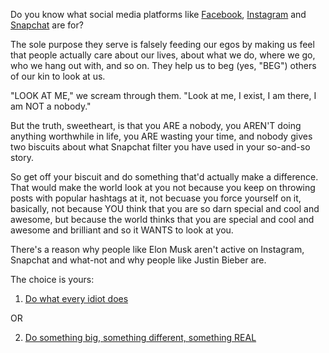 Do you know what social media platforms like [Facebook](https://facebook.com),
[Instagram](https://instagram.com) and [Snapchat](https://snapchat.com) are for?

The sole purpose they serve is falsely feeding our egos by making us feel
that people actually care about our lives, about what we do, where we go, who
we hang out with, and so on. They help us to beg (yes, "BEG") others of
our kin to look at us. 

"LOOK AT ME," we scream through them.
"Look at me, I exist, I am there, I am NOT a nobody."

But the truth, sweetheart, is that you ARE a nobody, you AREN'T doing anything
worthwhile in life, you ARE wasting your time, and nobody gives two biscuits
about what Snapchat filter you have used in your so-and-so story.

So get off your biscuit and do something that'd actually make a difference.
That would make the world look at you not because you keep on throwing posts
with popular hashtags at it, not becuase you force yourself on it,
basically, not because YOU think that you are so darn special and cool and
awesome, but because the world thinks that you are special and cool and awesome
and brilliant and so it WANTS to look at you.

There's a reason why people like Elon Musk aren't active on Instagram, Snapchat
and what-not and why people like Justin Bieber are.

The choice is yours:

1. [Do what every idiot does](https://www.google.co.in/search?q=puppy+filter&source=lnms&tbm=isch&sa=X&ved=0ahUKEwj10LKipovSAhVMqY8KHVQ4CCMQ_AUICCgB&biw=1366&bih=610)

OR

2. [Do something big, something different, something REAL](http://more-sky.com/data/out/12/IMG_513957.png)